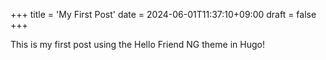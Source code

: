 +++
title = 'My First Post'
date = 2024-06-01T11:37:10+09:00
draft = false
+++

This is my first post using the Hello Friend NG theme in Hugo!
